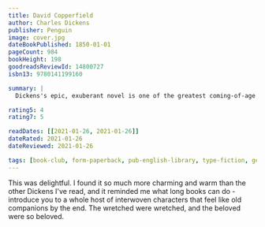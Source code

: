 ```yaml
---
title: David Copperfield
author: Charles Dickens
publisher: Penguin
image: cover.jpg
dateBookPublished: 1850-01-01
pageCount: 984
bookHeight: 198
goodreadsReviewId: 14800727
isbn13: 9780141199160

summary: |
  Dickens's epic, exuberant novel is one of the greatest coming-of-age stories in literature. It chronicles David Copperfield's extraordinary journey through life, as he encounters villains, saviours, eccentrics and grotesques, including the wicked Mr Murdstone, stout-hearted Peggotty, formidable Betsey Trotwood, impecunious Micawber and odious Uriah Heep.

rating5: 4
rating7: 5

readDates: [[2021-01-26, 2021-01-26]]
dateRated: 2021-01-26
dateReviewed: 2021-01-26

tags: [book-club, form-paperback, pub-english-library, type-fiction, genre-pre-war-classic]
---
```


This was delightful. I found it so much more charming and warm than the other Dickens I've read, and it reminded me what long books can do - introduce you to a whole host of interwoven characters that feel like old companions by the end. The wretched were wretched, and the beloved were so beloved.
